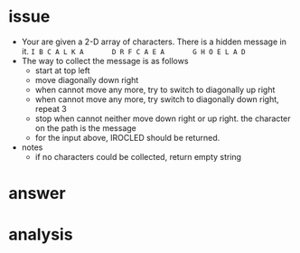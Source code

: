 # issue #
+ Your are given a 2-D array of characters. There is a hidden message in it.
`
I B C A L K A      
D R F C A E A      
G H O E L A D     
`
+ The way to collect the message is as follows
  + start at top left
  + move diagonally down right
  + when cannot move any more, try to switch to diagonally up right
  + when cannot move any more, try switch to diagonally down right, repeat 3
  + stop when cannot neither move down right or up right. the character on the path is the message
  + for the input above, IROCLED should be returned.
+ notes
  + if no characters could be collected, return empty string

# answer #


# analysis #
